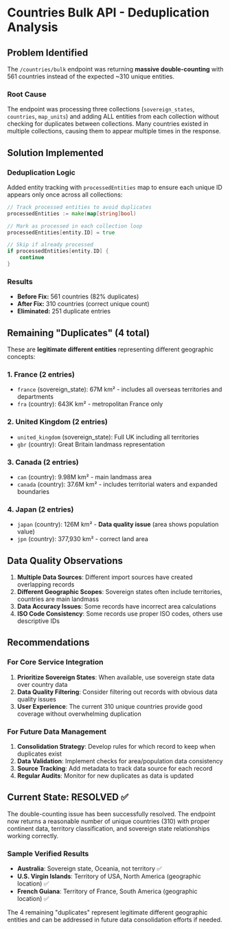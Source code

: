 # Countries Bulk API - Deduplication Analysis

## Problem Identified

The `/countries/bulk` endpoint was returning **massive double-counting** with 561 countries instead of the expected ~310 unique entities.

### Root Cause
The endpoint was processing three collections (`sovereign_states`, `countries`, `map_units`) and adding ALL entities from each collection without checking for duplicates between collections. Many countries existed in multiple collections, causing them to appear multiple times in the response.

## Solution Implemented

### Deduplication Logic
Added entity tracking with `processedEntities` map to ensure each unique ID appears only once across all collections:

```go
// Track processed entities to avoid duplicates
processedEntities := make(map[string]bool)

// Mark as processed in each collection loop
processedEntities[entity.ID] = true

// Skip if already processed
if processedEntities[entity.ID] {
    continue
}
```

### Results
- **Before Fix:** 561 countries (82% duplicates)
- **After Fix:** 310 countries (correct unique count)
- **Eliminated:** 251 duplicate entries

## Remaining "Duplicates" (4 total)

These are **legitimate different entities** representing different geographic concepts:

### 1. France (2 entries)
- `france` (sovereign_state): 67M km² - includes all overseas territories and departments
- `fra` (country): 643K km² - metropolitan France only

### 2. United Kingdom (2 entries)  
- `united_kingdom` (sovereign_state): Full UK including all territories
- `gbr` (country): Great Britain landmass representation

### 3. Canada (2 entries)
- `can` (country): 9.98M km² - main landmass area
- `canada` (country): 37.6M km² - includes territorial waters and expanded boundaries

### 4. Japan (2 entries)
- `japan` (country): 126M km² - **Data quality issue** (area shows population value)
- `jpn` (country): 377,930 km² - correct land area

## Data Quality Observations

1. **Multiple Data Sources**: Different import sources have created overlapping records
2. **Different Geographic Scopes**: Sovereign states often include territories, countries are main landmass
3. **Data Accuracy Issues**: Some records have incorrect area calculations
4. **ISO Code Consistency**: Some records use proper ISO codes, others use descriptive IDs

## Recommendations

### For Core Service Integration
1. **Prioritize Sovereign States**: When available, use sovereign state data over country data
2. **Data Quality Filtering**: Consider filtering out records with obvious data quality issues
3. **User Experience**: The current 310 unique countries provide good coverage without overwhelming duplication

### For Future Data Management
1. **Consolidation Strategy**: Develop rules for which record to keep when duplicates exist
2. **Data Validation**: Implement checks for area/population data consistency  
3. **Source Tracking**: Add metadata to track data source for each record
4. **Regular Audits**: Monitor for new duplicates as data is updated

## Current State: RESOLVED ✅

The double-counting issue has been successfully resolved. The endpoint now returns a reasonable number of unique countries (310) with proper continent data, territory classification, and sovereign state relationships working correctly.

### Sample Verified Results
- **Australia**: Sovereign state, Oceania, not territory ✅
- **U.S. Virgin Islands**: Territory of USA, North America (geographic location) ✅  
- **French Guiana**: Territory of France, South America (geographic location) ✅

The 4 remaining "duplicates" represent legitimate different geographic entities and can be addressed in future data consolidation efforts if needed.

